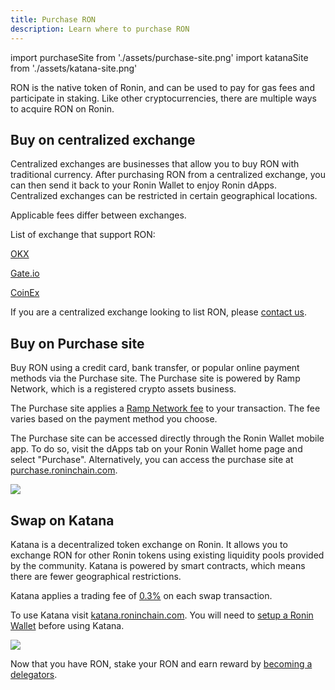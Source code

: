 ```yaml
---
title: Purchase RON
description: Learn where to purchase RON
---
```

import purchaseSite from './assets/purchase-site.png'
import katanaSite from './assets/katana-site.png'

RON is the native token of Ronin, and can be used to pay for gas fees and participate in staking. Like other cryptocurrencies, there are multiple ways to acquire RON on Ronin.

## Buy on centralized exchange

Centralized exchanges are businesses that allow you to buy RON with traditional currency. After purchasing RON from a centralized exchange, you can then send it back to your Ronin Wallet to enjoy Ronin dApps. Centralized exchanges can be restricted in certain geographical locations.

Applicable fees differ between exchanges.

List of exchange that support RON:

[OKX](https://www.okx.com/vi)

[Gate.io](https://gate.io/)

[CoinEx](https://www.coinex.com/)

If you are a centralized exchange looking to list RON, please [contact us](mailto:hello@roninchain.com).

## Buy on Purchase site

Buy RON using a credit card, bank transfer, or popular online payment methods via the Purchase site. The Purchase site is powered by Ramp Network, which is a registered crypto assets business.

The Purchase site applies a [Ramp Network fee](https://support.ramp.network/en/articles/10415-what-fees-does-ramp-charge-for-buying-and-selling-crypto#h_229ce448ff) to your transaction. The fee varies based on the payment method you choose.

The Purchase site can be accessed directly through the Ronin Wallet mobile app. To do so, visit the dApps tab on your Ronin Wallet home page and select "Purchase". Alternatively, you can access the purchase site at [purchase.roninchain.com](https://purchase.roninchain.com/).

<img src={purchaseSite} width={1280} />

## Swap on Katana

Katana is a decentralized token exchange on Ronin. It allows you to exchange RON for other Ronin tokens using existing liquidity pools provided by the community. Katana is powered by smart contracts, which means there are fewer geographical restrictions. 

Katana applies a trading fee of [0.3%](https://axie-infinity.gitbook.io/katana-docs/swap#token-pairs-and-fee) on each swap transaction. 

To use Katana visit [katana.roninchain.com](https://katana.roninchain.com/). You will need to [setup a Ronin Wallet](https://axie-infinity.gitbook.io/katana-docs/account-setup) before using Katana. 

<img src={katanaSite} width={1280} />

Now that you have RON, stake your RON and earn reward by [becoming a delegators](/docs/delegators/onboarding/become-delegator).
